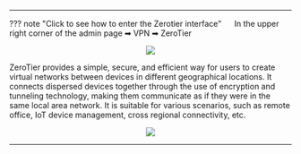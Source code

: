 <!--<style>
    .text {
        font-size: 21px; 
    }
</style>
-->
---
??? note "Click to see how to enter the Zerotier interface"
	<img src="/images/weizhi01.png" width="15" height="15">&nbsp;In the upper right corner of the admin page ➡ VPN  ➡ ZeroTier
	<div style="text-align: center;">
		<img class="boxshadow" src="/images/zero00.png">
	</div>

<p class="text">
ZeroTier provides a simple, secure, and efficient way for users to create virtual networks between devices in different geographical locations. It connects dispersed devices together through the use of encryption and tunneling technology, making them communicate as if they were in the same local area network. It is suitable for various scenarios, such as remote office, IoT device management, cross regional connectivity, etc.
</p>




























<div style="text-align: center;">
    <img class="boxshadow" src="/images/zero.png">
</div>

---